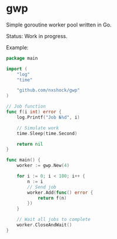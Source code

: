 # gwp

Simple goroutine worker pool written in Go.

Status: Work in progress.

Example:

```go
package main

import (
	"log"
	"time"

	"github.com/nxshock/gwp"
)

// Job function
func f(i int) error {
	log.Printf("Job №%d", i)

	// Simulate work
	time.Sleep(time.Second)

	return nil
}

func main() {
	worker := gwp.New(4)

	for i := 0; i < 100; i++ {
		n := i
		// Send job
		worker.Add(func() error {
			return f(n)
		})
	}

	// Wait all jobs to complete
	worker.CloseAndWait()
}
```
